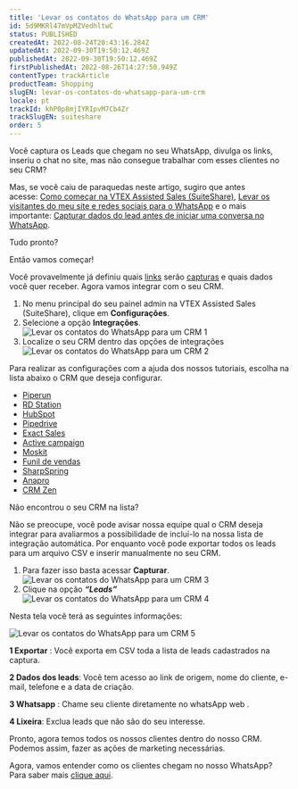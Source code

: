 ```yaml
---
title: 'Levar os contatos do WhatsApp para um CRM'
id: 5d9MKRl47mVpMZVedhltwC
status: PUBLISHED
createdAt: 2022-08-24T20:43:16.284Z
updatedAt: 2022-09-30T19:50:12.469Z
publishedAt: 2022-09-30T19:50:12.469Z
firstPublishedAt: 2022-08-26T14:27:50.949Z
contentType: trackArticle
productTeam: Shopping
slugEN: levar-os-contatos-do-whatsapp-para-um-crm
locale: pt
trackId: khP0p8mjIYRIpvM7Cb4Zr
trackSlugEN: suiteshare
order: 5
---
```


Você captura os Leads que chegam no seu WhatsApp, divulga os links, inseriu o chat no site, mas não consegue trabalhar com esses clientes no seu CRM?

Mas, se você caiu de paraquedas neste artigo, sugiro que antes acesse: [Como começar na VTEX Assisted Sales (SuiteShare)](/pt/tracks/suitshare--khP0p8mjIYRIpvM7Cb4Zr/2JIhYGumvHRHI1WY5iMYN0), [Levar os visitantes do meu site e redes sociais para o WhatsApp](/pt/tracks/suitshare--khP0p8mjIYRIpvM7Cb4Zr/5dA25l9g68S9RzXrq1rEsq) e o mais importante: [Capturar dados do lead antes de iniciar uma conversa no WhatsApp](/pt/tracks/suitshare--khP0p8mjIYRIpvM7Cb4Zr/5dcakrZEc8aOTG7OshTPWp).

Tudo pronto? 

Então vamos começar! 

Você provavelmente já definiu quais [links](/pt/tutorial/links--7h7YXPFovF2k5z6ZSZs5WB) serão [capturas](/pt/tutorial/formulario-de-captura--6NJ6JyS3x5P2iWEZGadHAo) e quais dados você quer receber. Agora vamos integrar com o seu CRM. 

1. No menu principal do seu painel admin na VTEX Assisted Sales (SuiteShare), clique em **Configurações**.
2. Selecione a opção **Integrações**. 
![Levar os contatos do WhatsApp para um CRM 1](https://cdn.statically.io/gh/vtexdocs/help-center-content/refs/heads/main/docs/pt/tracks/conversational-commerce/suiteshare/levar-os-contatos-do-whatsapp-para-um-crm_1.png)
3. Localize o seu CRM dentro das opções de integrações
![Levar os contatos do WhatsApp para um CRM 2](https://cdn.statically.io/gh/vtexdocs/help-center-content/refs/heads/main/docs/pt/tracks/conversational-commerce/suiteshare/levar-os-contatos-do-whatsapp-para-um-crm_2.png)

Para realizar as configurações com a ajuda dos nossos tutoriais, escolha na lista abaixo o CRM que deseja configurar.  

* [Piperun](/pt/tutorial/piperun-suiteshare--5TncUiGOLVQyiJIedWGfY)
* [RD Station](/pt/tutorial/rdstation--30qjs0nYh5ITHXjAsc1dAZ)
* [HubSpot](/pt/tutorial/hubspot-suiteshare--2aByRxXGfy56BB3tzUrcYt)
* [Pipedrive](/pt/tutorial/pipedrive--6s8TrH9kn52rL18MbvOqZ7)
* [Exact Sales](/pt/tutorial/exact-sales-suiteshare--7K32ewkr7JC8Bruxb2jy8Y)
* [Active campaign](/pt/tutorial/active-campaign-suiteshare--ssmm0BSUudJqrb0zWIdE1)
* [Moskit](/pt/tutorial/moskit-suiteshare--rWIiw5hBKZvL3Qexwo38G)
* [Funil de vendas](/pt/tutorial/funil-de-vendas-suiteshare--4IMeO1Ijkd4DVh4ftNubh9)
* [SharpSpring](/pt/tutorial/sharpspring-suiteshare--5fCQ9ReY9RafvAqhfeRlkP)
* [Anapro](/pt/tutorial/anapro--2pKFj0qIlEr3JSKDXThFvn)
* [CRM Zen](/pt/tutorial/crm-zen-suiteshare--I6HG3x6kUPtUBqkaD2cvG)

Não encontrou o seu CRM na lista?

Não se preocupe, você pode avisar nossa equipe qual o CRM deseja integrar para avaliarmos a possibilidade de incluí-lo na nossa lista de integração automática. Por enquanto você pode exportar todos os leads para um arquivo CSV e inserir manualmente no seu CRM. 

1. Para fazer isso basta acessar **Capturar**.
![Levar os contatos do WhatsApp para um CRM 3](https://cdn.statically.io/gh/vtexdocs/help-center-content/refs/heads/main/docs/pt/tracks/conversational-commerce/suiteshare/levar-os-contatos-do-whatsapp-para-um-crm_3.png)
2. Clique na opção _**“Leads”**_ 
![Levar os contatos do WhatsApp para um CRM 4](https://cdn.statically.io/gh/vtexdocs/help-center-content/refs/heads/main/docs/pt/tracks/conversational-commerce/suiteshare/levar-os-contatos-do-whatsapp-para-um-crm_4.png)

Nesta tela você terá as seguintes informações: 

![Levar os contatos do WhatsApp para um CRM 5](https://cdn.statically.io/gh/vtexdocs/help-center-content/refs/heads/main/docs/pt/tracks/conversational-commerce/suiteshare/levar-os-contatos-do-whatsapp-para-um-crm_5.png)

**1 Exportar** : Você exporta em CSV toda a lista de leads cadastrados na captura. 

**2 Dados dos leads**: Você tem acesso ao link de origem, nome do cliente, e-mail, telefone e a data de criação.

**3 Whatsapp** : Chame seu cliente diretamente no whatsApp web .

**4 Lixeira**: Exclua leads que não são do seu interesse. 

Pronto, agora temos todos os nossos clientes dentro do nosso CRM. Podemos assim, fazer as ações de marketing necessárias.

Agora, vamos entender como os clientes chegam no nosso WhatsApp? Para saber mais [clique aqui](/pt/tracks/suiteshare--khP0p8mjIYRIpvM7Cb4Zr/5eLRT51rPMy0zwDVAAJLWH).
